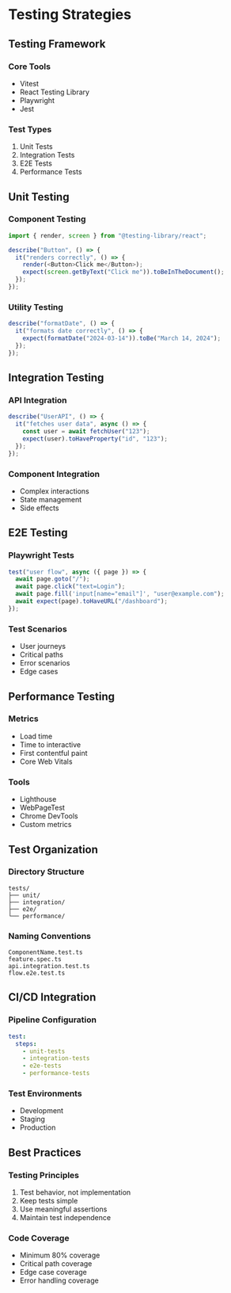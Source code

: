 # Testing Strategies

## Testing Framework

### Core Tools

- Vitest
- React Testing Library
- Playwright
- Jest

### Test Types

1. Unit Tests
2. Integration Tests
3. E2E Tests
4. Performance Tests

## Unit Testing

### Component Testing

```typescript
import { render, screen } from "@testing-library/react";

describe("Button", () => {
  it("renders correctly", () => {
    render(<Button>Click me</Button>);
    expect(screen.getByText("Click me")).toBeInTheDocument();
  });
});
```

### Utility Testing

```typescript
describe("formatDate", () => {
  it("formats date correctly", () => {
    expect(formatDate("2024-03-14")).toBe("March 14, 2024");
  });
});
```

## Integration Testing

### API Integration

```typescript
describe("UserAPI", () => {
  it("fetches user data", async () => {
    const user = await fetchUser("123");
    expect(user).toHaveProperty("id", "123");
  });
});
```

### Component Integration

- Complex interactions
- State management
- Side effects

## E2E Testing

### Playwright Tests

```typescript
test("user flow", async ({ page }) => {
  await page.goto("/");
  await page.click("text=Login");
  await page.fill('input[name="email"]', "user@example.com");
  await expect(page).toHaveURL("/dashboard");
});
```

### Test Scenarios

- User journeys
- Critical paths
- Error scenarios
- Edge cases

## Performance Testing

### Metrics

- Load time
- Time to interactive
- First contentful paint
- Core Web Vitals

### Tools

- Lighthouse
- WebPageTest
- Chrome DevTools
- Custom metrics

## Test Organization

### Directory Structure

```
tests/
├── unit/
├── integration/
├── e2e/
└── performance/
```

### Naming Conventions

```
ComponentName.test.ts
feature.spec.ts
api.integration.test.ts
flow.e2e.test.ts
```

## CI/CD Integration

### Pipeline Configuration

```yaml
test:
  steps:
    - unit-tests
    - integration-tests
    - e2e-tests
    - performance-tests
```

### Test Environments

- Development
- Staging
- Production

## Best Practices

### Testing Principles

1. Test behavior, not implementation
2. Keep tests simple
3. Use meaningful assertions
4. Maintain test independence

### Code Coverage

- Minimum 80% coverage
- Critical path coverage
- Edge case coverage
- Error handling coverage
